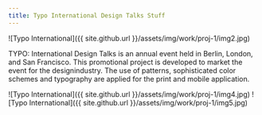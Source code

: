 ```yaml
---
title: Typo International Design Talks Stuff
---
```


![Typo International]({{ site.github.url }}/assets/img/work/proj-1/img2.jpg)

TYPO: International Design Talks is an annual event held in Berlin, London, and San Francisco. This promotional project is developed to market the event for the designindustry. The use of patterns, sophisticated color schemes and typography are applied for the print and mobile application.



![Typo International]({{ site.github.url }}/assets/img/work/proj-1/img4.jpg)
![Typo International]({{ site.github.url }}/assets/img/work/proj-1/img5.jpg)
